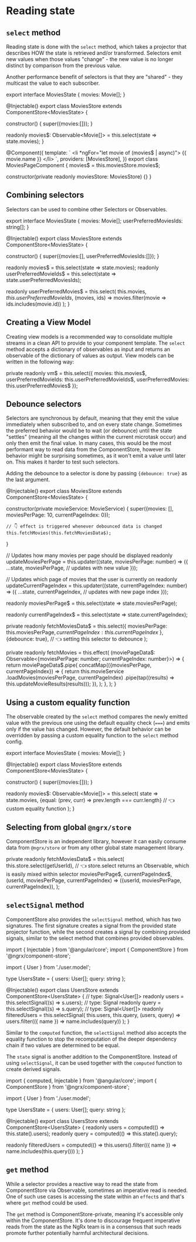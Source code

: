 # Reading state

## `select` method

Reading state is done with the `select` method, which takes a projector that describes HOW the state is retrieved and/or transformed.
Selectors emit new values when those values "change" - the new value is no longer distinct by comparison from the previous value.

Another performance benefit of selectors is that they are "shared" - they multicast the value to each subscriber.

<code-example header="movies.store.ts">
export interface MoviesState {
  movies: Movie[];
}

@Injectable()
export class MoviesStore extends ComponentStore&lt;MoviesState&gt; {
  
  constructor() {
    super({movies:[]});
  }

  readonly movies$: Observable&lt;Movie[]&gt; = this.select(state => state.movies);
}
</code-example>

<code-example header="movies-page.component.ts">
@Component({
  template: `
    &lt;li *ngFor="let movie of (movies$ | async)"&gt;
      {{ movie.name }}
    &lt;/li&gt;
  `,
  providers: [MoviesStore],
})
export class MoviesPageComponent {
  movies$ = this.moviesStore.movies$;

  constructor(private readonly moviesStore: MoviesStore) {}
}
</code-example>

## Combining selectors

Selectors can be used to combine other Selectors or Observables.

<code-example header="movies.store.ts">
export interface MoviesState {
  movies: Movie[];
  userPreferredMoviesIds: string[];
}

@Injectable()
export class MoviesStore extends ComponentStore&lt;MoviesState&gt; {
  
  constructor() {
    super({movies:[], userPreferredMoviesIds:[]});
  }

  readonly movies$ = this.select(state => state.movies);
  readonly userPreferredMovieIds$ = this.select(state => state.userPreferredMoviesIds);

  readonly userPreferredMovies$ = this.select(
        this.movies$,
        this.userPreferredMovieIds$,
        (movies, ids) => movies.filter(movie => ids.includes(movie.id))
  );
}
</code-example>

## Creating a View Model

Creating view models is a recommended way to consolidate multiple streams in a clean API to provide to your component template.
The `select` method accepts a dictionary of observables as input and returns an observable of the dictionary of values as output. View models can be written in the following way: 

<code-example header="movies.store.ts">
  private readonly vm$ = this.select({
    movies: this.movies$,
    userPreferredMovieIds: this.userPreferredMovieIds$,
    userPreferredMovies: this.userPreferredMovies$
  });
</code-example>

## Debounce selectors

Selectors are synchronous by default, meaning that they emit the value immediately when subscribed to, and on every state change.
Sometimes the preferred behavior would be to wait (or debounce) until the state "settles" (meaning all the changes within the current microtask occur)
and only then emit the final value.
In many cases, this would be the most performant way to read data from the ComponentStore, however its behavior might be surprising sometimes, as it won't emit a value until later on.
This makes it harder to test such selectors.

Adding the debounce to a selector is done by passing `{debounce: true}` as the last argument.

<code-example header="movies.store.ts">
@Injectable()
export class MoviesStore extends ComponentStore&lt;MoviesState&gt; {
  
  constructor(private movieService: MovieService) {
    super({movies: [], moviesPerPage: 10, currentPageIndex: 0});
 
    // 👇 effect is triggered whenever debounced data is changed
    this.fetchMovies(this.fetchMoviesData$);
  }

  // Updates how many movies per page should be displayed
  readonly updateMoviesPerPage = this.updater((state, moviesPerPage: number) => ({
    ...state,
    moviesPerPage, // updates with new value
  }));

  // Updates which page of movies that the user is currently on
  readonly updateCurrentPageIndex = this.updater((state, currentPageIndex: number) => ({
    ...state,
    currentPageIndex, // updates with new page index
  }));

  readonly moviesPerPage$ = this.select(state => state.moviesPerPage);

  readonly currentPageIndex$ = this.select(state => state.currentPageIndex);

  private readonly fetchMoviesData$ = this.select({
    moviesPerPage: this.moviesPerPage$,
    currentPageIndex: this.currentPageIndex$
  },{debounce: true}, // 👈 setting this selector to debounce
  );
  
  private readonly fetchMovies = this.effect(
    (moviePageData$: Observable<{moviesPerPage: number; currentPageIndex: number}>) => {
      return moviePageData$.pipe(
        concatMap(({moviesPerPage, currentPageIndex}) => {
          return this.movieService
            .loadMovies(moviesPerPage, currentPageIndex)
            .pipe(tap((results) => this.updateMovieResults(results)));
        }),
      );
    },
  );
}
</code-example>

## Using a custom equality function

The observable created by the `select` method compares the newly emitted value with the previous one using the default equality check (`===`) and emits only if the value has changed. However, the default behavior can be overridden by passing a custom equality function to the `select` method config.

<code-example header="movies.store.ts">
export interface MoviesState {
  movies: Movie[];
}

@Injectable()
export class MoviesStore extends ComponentStore&lt;MoviesState&gt; {
  
  constructor() {
    super({movies:[]});
  }

  readonly movies$: Observable&lt;Movie[]&gt; = this.select(
    state => state.movies,
    {equal: (prev, curr) => prev.length === curr.length} // 👈 custom equality function
  );
}
</code-example>

## Selecting from global `@ngrx/store`

ComponentStore is an independent library, however it can easily consume data from `@ngrx/store` or from any other global state management library.

<code-example header="movies.store.ts">
private readonly fetchMoviesData$ = this.select(
  this.store.select(getUserId), // 👈 store.select returns an Observable, which is easily mixed within selector
  moviesPerPage$,
  currentPageIndex$,
  (userId, moviesPerPage, currentPageIndex) => ({userId, moviesPerPage, currentPageIndex}),
);
</code-example>

## `selectSignal` method

ComponentStore also provides the `selectSignal` method, which has two signatures. The first signature creates a signal from the provided state projector function, while the second creates a signal by combining provided signals, similar to the select method that combines provided observables.

<code-example header="users.store.ts">
import { Injectable } from '@angular/core';
import { ComponentStore } from '@ngrx/component-store';

import { User } from './user.model';

type UsersState = { users: User[]; query: string };

@Injectable()
export class UsersStore extends ComponentStore&lt;UsersState&gt; {
  // type: Signal<User[]>
  readonly users = this.selectSignal((s) => s.users);
  // type: Signal<string>
  readonly query = this.selectSignal((s) => s.query);
  // type: Signal<User[]>
  readonly filteredUsers = this.selectSignal(
    this.users,
    this.query,
    (users, query) =>
      users.filter(({ name }) => name.includes(query))
  );
}
</code-example>

Similar to the `computed` function, the `selectSignal` method also accepts the equality function to stop the recomputation of the deeper dependency chain if two values are determined to be equal.

The `state` signal is another addition to the ComponentStore. Instead of using `selectSignal`, it can be used together with the `computed` function to create derived signals.

<code-example header="users.store.ts">
import { computed, Injectable } from '@angular/core';
import { ComponentStore } from '@ngrx/component-store';

import { User } from './user.model';

type UsersState = { users: User[]; query: string };

@Injectable()
export class UsersStore extends ComponentStore&lt;UsersState&gt; {
  readonly users = computed(() => this.state().users);
  readonly query = computed(() => this.state().query);
  
  readonly filteredUsers = computed(() =>
    this.users().filter(({ name }) => name.includes(this.query()))
  );
}
</code-example>

## `get` method

While a selector provides a reactive way to read the state from ComponentStore via Observable, sometimes an imperative read is needed.
One of such use cases is accessing the state within an `effect`s and that's where `get` method could be used.

<div class="alert is-critical">

The `get` method is ComponentStore-private, meaning it's accessible only within the ComponentStore. It's done to discourage frequent imperative reads 
from the state as the NgRx team is in a consensus that such reads promote further potentially harmful architectural decisions.

</div>
